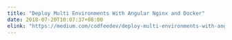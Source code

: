 ```yaml
---
title: "Deploy Multi Environments With Angular Nginx and Docker"
date: 2018-07-20T10:07:37+08:00
elink: "https://medium.com/codfeedev/deploy-multi-environments-with-angular-nginx-and-docker-fc74254f8311"
---
```


